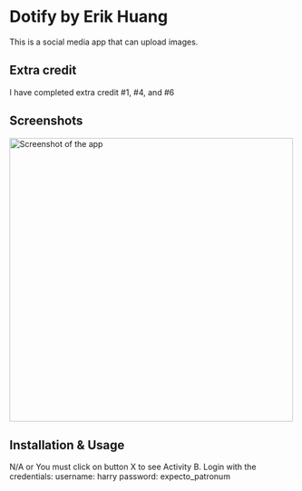 
# Dotify by Erik Huang

This is a social media app that can upload images.

## Extra credit
I have completed extra credit #1, #4, and #6

## Screenshots
<img src="./screenshot1.jpg" alt="Screenshot of the app" height="500" />


## Installation & Usage
N/A or You must click on button X to see Activity B.
Login with the credentials:
username: harry
password: expecto_patronum
